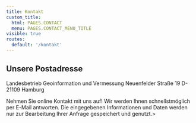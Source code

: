 ```yaml
---
title: Kontakt
custom_title:
  html: PAGES.CONTACT
  menu: PAGES.CONTACT_MENU_TITLE
visible: true
routes:
  default: '/kontakt'
---
```


## Unsere Postadresse

Landesbetrieb Geoinformation und Vermessung
Neuenfelder Straße 19
D-21109 Hamburg


Nehmen Sie online Kontakt mit uns auf! Wir werden Ihnen schnellstmöglich per E-Mail antworten. Die eingegebenen Informationen und Daten werden nur zur Bearbeitung Ihrer Anfrage gespeichert und genutzt.>